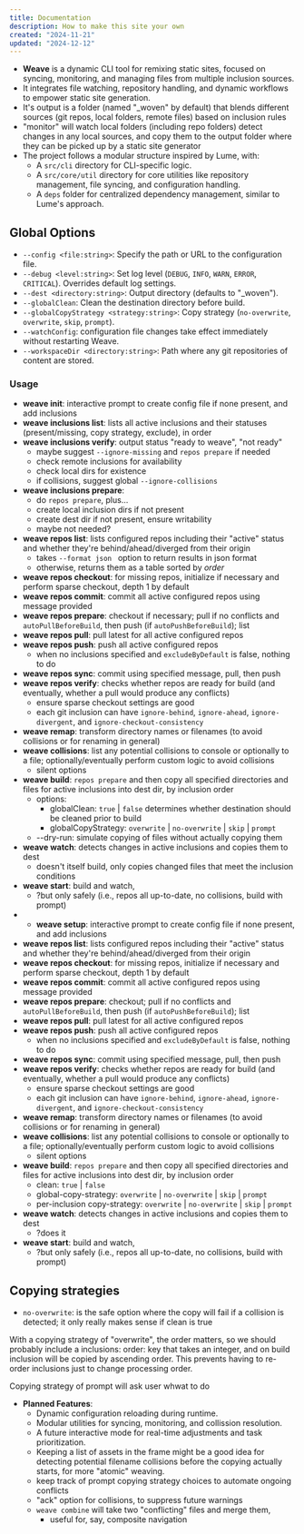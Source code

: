 ```yaml
---
title: Documentation
description: How to make this site your own
created: "2024-11-21"
updated: "2024-12-12"
---
```


- **Weave** is a dynamic CLI tool for remixing static sites, focused on syncing,
  monitoring, and managing files from multiple inclusion sources.
- It integrates file watching, repository handling, and dynamic workflows to
  empower static site generation.
- It's output is a folder (named "_woven" by default) that blends different
  sources (git repos, local folders, remote files) based on inclusion rules
- "monitor" will watch local folders (including repo folders) detect changes in
  any local sources, and copy them to the output folder where they can be picked
  up by a static site generator
- The project follows a modular structure inspired by Lume, with:
  - A `src/cli` directory for CLI-specific logic.
  - A `src/core/util` directory for core utilities like repository management,
    file syncing, and configuration handling.
  - A `deps` folder for centralized dependency management, similar to Lume's
    approach.

## Global Options

- `--config <file:string>`: Specify the path or URL to the configuration file.
- `--debug <level:string>`: Set log level (`DEBUG`, `INFO`, `WARN`, `ERROR`,
  `CRITICAL`). Overrides default log settings.
- `--dest <directory:string>`: Output directory (defaults to "_woven").
- `--globalClean`: Clean the destination directory before build.
- `--globalCopyStrategy <strategy:string>`: Copy strategy (`no-overwrite`,
  `overwrite`, `skip`, `prompt`).
- `--watchConfig`: configuration file changes take effect immediately without
  restarting Weave.
- `--workspaceDir <directory:string>`: Path where any git repositories of
  content are stored.

### Usage

-   **weave init**: interactive prompt to create config file if none present, and add inclusions
-   **weave inclusions list**: lists all active inclusions and their statuses (present/missing, copy strategy, exclude), in order 
-   **weave inclusions verify**: output status "ready to weave", "not ready"
    -   maybe suggest `--ignore-missing` and `repos prepare` if needed
    -   check remote inclusions for availability
    -   check local dirs for existence
    -   if collisions, suggest global `--ignore-collisions`
-   **weave inclusions prepare**:
    -   do `repos prepare`, plus...
    -   create local inclusion dirs if not present
    -   create dest dir if not present, ensure writability
    -   maybe not needed?
-   **weave repos list**: lists configured repos including their "active" status and whether they're behind/ahead/diverged from their origin
    -   takes `--format json ` option to return results in json format
    -   otherwise, returns them as a table sorted by *order*
-   **weave repos checkout**: for missing repos, initialize if necessary and perform sparse checkout, depth 1 by default
-   **weave repos commit**: commit all active configured repos using message provided
-   **weave repos prepare**: checkout if necessary; pull if no conflicts and `autoPullBeforeBuild`, then push (if `autoPushBeforeBuild`); list
-   **weave repos pull**: pull latest for all active configured repos
-   **weave repos push**: push all active configured repos
    -   when no inclusions specified and `excludeByDefault` is false, nothing to do
-   **weave repos sync**: commit using specified message, pull, then push
-   **weave repos verify**: checks whether repos are ready for build (and eventually, whether a pull would produce any conflicts)
    -   ensure sparse checkout settings are good
    -   each git inclusion can have `ignore-behind`, `ignore-ahead`, `ignore-divergent`, and `ignore-checkout-consistency`
-   **weave remap**: transform directory names or filenames (to avoid collisions or for renaming in general)
-   **weave collisions**: list any potential collisions to console or optionally to a file; optionally/eventually perform custom logic to avoid collisions
    -   silent options
-   **weave build**: `repos prepare` and then copy all specified directories and files for active inclusions into dest dir, by inclusion order
    -   options:
        -   globalClean: `true` | `false` determines whether destination should be cleaned prior to build
        -   globalCopyStrategy: `overwrite` | `no-overwrite` | `skip` | `prompt`
    -   --dry-run: simulate copying of files without actually copying them
-   **weave watch**: detects changes in active inclusions and copies them to dest
    -   doesn't itself build, only copies changed files that meet the inclusion conditions
-   **weave start**: build and watch,
    -   ?but only safely (i.e., repos all up-to-date, no collisions, build with prompt)
-   -   **weave setup**: interactive prompt to create config file if none present, and add inclusions
-   **weave repos list**: lists configured repos including their "active" status and whether they're behind/ahead/diverged from their origin
-   **weave repos checkout**: for missing repos, initialize if necessary and perform sparse checkout, depth 1 by default
-   **weave repos commit**: commit all active configured repos using message provided
-   **weave repos prepare**: checkout; pull if no conflicts and `autoPullBeforeBuild`, then push (if `autoPushBeforeBuild`); list
-   **weave repos pull**: pull latest for all active configured repos
-   **weave repos push**: push all active configured repos
    -   when no inclusions specified and `excludeByDefault` is false, nothing to do
-   **weave repos sync**: commit using specified message, pull, then push
-   **weave repos verify**: checks whether repos are ready for build (and eventually, whether a pull would produce any conflicts)
    -   ensure sparse checkout settings are good
    -   each git inclusion can have `ignore-behind`, `ignore-ahead`, `ignore-divergent`, and `ignore-checkout-consistency`
-   **weave remap**: transform directory names or filenames (to avoid collisions or for renaming in general)
-   **weave collisions**: list any potential collisions to console or optionally to a file; optionally/eventually perform custom logic to avoid collisions
    -   silent options
-   **weave build**: `repos prepare` and then copy all specified directories and files for active inclusions into dest dir, by inclusion order
    -   clean: `true` | `false`
    -   global-copy-strategy: `overwrite` | `no-overwrite` | `skip` | `prompt`
    -   per-inclusion copy-strategy: `overwrite` | `no-overwrite` | `skip` | `prompt`
-   **weave watch**: detects changes in active inclusions and copies them to dest
    -   ?does it
-   **weave start**: build and watch,
    -   ?but only safely (i.e., repos all up-to-date, no collisions, build with prompt)
## Copying strategies

- `no-overwrite`: is the safe option where the copy will fail if a collision is
  detected; it only really makes sense if clean is true

With a copying strategy of "overwrite", the order matters, so we should probably
include a inclusions: order: key that takes an integer, and on build inclusion
will be copied by ascending order. This prevents having to re-order inclusions
just to change processing order.

Copying strategy of prompt will ask user whwat to do

- **Planned Features**:
  - Dynamic configuration reloading during runtime.
  - Modular utilities for syncing, monitoring, and collission resolution.
  - A future interactive mode for real-time adjustments and task prioritization.
  - Keeping a list of assets in the frame might be a good idea for detecting
    potential filename collisions before the copying actually starts, for more
    "atomic" weaving.
  - keep track of prompt copying strategy choices to automate ongoing conflicts
  - "ack" option for collisions, to suppress future warnings
  - `weave combine` will take two "conflicting" files and merge them,
    - useful for, say, composite navigation
